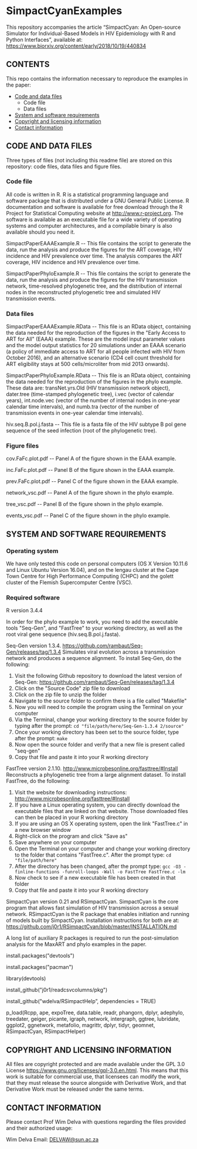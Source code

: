 # SimpactCyanExamples

<!-- Created by Wim Delva and David Niyukuri, 14 September 2018 -->


This repository accompanies the article “SimpactCyan: An Open-source Simulator for Individual-Based Models in HIV Epidemiology with R and Python Interfaces”, available at: <https://www.biorxiv.org/content/early/2018/10/19/440834>
<!-- This URL is a placeholder and must be replaced by the actual URL, once the paper has been uploaded. 
The original paper is available at: <http://www.journals.uchicago.edu/doi/full/10.1086/596510>
-->

## CONTENTS

This repo contains the information necessary to reproduce the examples in the paper:

* [Code and data files](#code-and-data-files)
   * Code file
   * Data files
* [System and software requirements](#system-and-software-requirements)
* [Copyright and licensing information](#copyright-and-licensing-information)
* [Contact information](#contact-information)

## CODE AND DATA FILES 

Three types of files (not including this readme file) are stored on this repository: code files, data files and figure files.


### Code file

All code is written in R. R is a statistical programming language and software package that is distributed under a GNU General Public License. R documentation and software is available for free download through the R Project for Statistical Computing website at http://www.r-project.org. The software is available as an executable file for a wide variety of operating systems and computer architectures, and a compilable binary is also available should you need it.

  SimpactPaperEAAAExample.R -- This file contains the script to generate the data, run the analysis and produce the figures for the ART coverage, HIV incidence and HIV prevalence over time. The analysis compares the ART coverage, HIV incidence and HIV prevalence over time.
  
  SimpactPaperPhyloExample.R -- This file contains the script to generate the data, run the analysis and produce the figures for the HIV transmission network, time-resolved phylogenetic tree, and the distribution of internal nodes in the reconstructed phylogenetic tree and simulated HIV transmission events.


### Data files
  
  SimpactPaperEAAAExample.RData -- This file is an RData object, containing the data needed for the reproduction of the figures in the "Early Access to ART for All" (EAAA) example. These are the model input parameter values and the model output statistics for 20 simulations under an EAAA scenario (a policy of immediate access to ART for all people infected with HIV from October 2016), and an alternative scenario (CD4 cell count threshold for ART eligibility stays at 500 cells/microliter from mid 2013 onwards). 

  SimpactPaperPhyloExample.RData -- This file is an RData object, containing the data needed for the reproduction of the figures in the phylo example. These data are: transNet.yrs.Old (HIV transmission network object), dater.tree (time-stamped phylogenetic tree), i.vec (vector of calendar years), int.node.vec (vector of the number of internal nodes in one-year calendar time intervals), and numb.tra (vector of the number of transmission events in one-year calendar time intervals).

  hiv.seq.B.pol.j.fasta -- This file is a fasta file of the HIV subtype B pol gene sequence of the seed infection (root of the phylogenetic tree).
  
  
### Figure files

  cov.FaFc.plot.pdf -- Panel A of the figure shown in the EAAA example.
  
  inc.FaFc.plot.pdf -- Panel B of the figure shown in the EAAA example.
  
  prev.FaFc.plot.pdf -- Panel C of the figure shown in the EAAA example.
  
  network_vsc.pdf -- Panel A of the figure shown in the phylo example.
  
  tree_vsc.pdf -- Panel B of the figure shown in the phylo example.
  
  events_vsc.pdf -- Panel C of the figure shown in the phylo example.  
  

## SYSTEM AND SOFTWARE REQUIREMENTS

### Operating system

  We have only tested this code on personal computers (OS X Version 10.11.6 and Linux Ubuntu Version 16.04), and on the lengau cluster at the Cape Town Centre for High Performance Computing (CHPC) and the golett cluster of the Flemish Supercomputer Centre (VSC).

### Required software

  R version 3.4.4
  
  In order for the phylo example to work, you need to add the executable tools "Seq-Gen", and "FastTree" to your working directory, as well as the root viral gene sequence (hiv.seq.B.pol.j.fasta).

  Seq-Gen version 1.3.4. <https://github.com/rambaut/Seq-Gen/releases/tag/1.3.4> Simulates viral evolution across a transmission network and produces a sequence alignment. To install Seq-Gen, do the following:
  
  1. Visit the following Github repository to download the latest version of Seq-Gen: <https://github.com/rambaut/Seq-Gen/releases/tag/1.3.4>
  2. Click on the "Source Code" zip file to download
  3. Click on the zip file to unzip the folder
  4. Navigate to the source folder to confirm there is a file called "Makefile"
  5. Now you will need to compile the program using the Terminal on your computer
  6. Via the Terminal, change your working directory to the source folder by typing after the prompt: `cd "file/path/here/Seq-Gen-1.3.4 2/source"`
  7. Once your working directory has been set to the source folder, type after the prompt: `make`
  8. Now open the source folder and verify that a new file is present called "seq-gen"
  9. Copy that file and paste it into your R working directory

  FastTree version 2.1.10. <http://www.microbesonline.org/fasttree/#Install> Reconstructs a phylogenetic tree from a large alignment dataset. To install FastTree, do the following:
  
  1. Visit the website for downloading instructions: <http://www.microbesonline.org/fasttree/#Install>
  2. If you have a Linux operating system, you can directly download the executable files that are linked on that website. Those downloaded files can then be placed in your R working directory
  3. If you are using an OS X operating system, open the link "FastTree.c" in a new browser window
  4. Right-click on the program and click "Save as"
  5. Save anywhere on your computer
  6. Open the Terminal on your computer and change your working directory to the folder that contains "FastTree.c". After the prompt type:  `cd "file/path/here"`
  7. After the directory has been changed, after the prompt type: `gcc -O3 -finline-functions -funroll-loops -Wall -o FastTree FastTree.c -lm`
  8. Now check to see if a new executable file has been created in that folder
  9. Copy that file and paste it into your R working directory

  SimpactCyan version 0.21 and RSimpactCyan. SimpactCyan is the core program that allows fast simulation of HIV transmission across a sexual network. RSimpactCyan is the R package that enables initiation and running of models built by SimpactCyan. Installation instructions for both are at: <https://github.com/j0r1/RSimpactCyan/blob/master/INSTALLATION.md>

  A long list of auxiliary R packages is required to run the post-simulation analysis for the MaxART and phylo examples in the paper.

  install.packages("devtools")
  
  install.packages("pacman")
  
  library(devtools)

  install_github("j0r1/readcsvcolumns/pkg")

  install_github("wdelva/RSimpactHelp”, dependencies = TRUE)

  p_load(Rcpp, ape, expoTree, data.table, readr, phangorn, dplyr, adephylo, treedater, geiger, picante, igraph, network, intergraph, ggtree, lubridate, ggplot2, ggnetwork, metafolio, magrittr, dplyr, tidyr, geomnet, RSimpactCyan, RSimpactHelper)
 

## COPYRIGHT AND LICENSING INFORMATION

All files are copyright protected and are made available under the GPL 3.0 License <https://www.gnu.org/licenses/gpl-3.0.en.html>. This means that this work is suitable for commercial use, that licensees can modify the work, that they must release the source alongside with Derivative Work, and that Derivative Work must be released under the same terms.


## CONTACT INFORMATION

Please contact Prof Wim Delva with questions regarding the files provided and their authorized usage:

Wim Delva
Email: <DELVAW@sun.ac.za>


